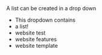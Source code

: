 </details>

<summary>A list can be created in a drop down</summary>
<ul><li>This dropdown contains</li>
<li>a list!</li>
<li>website test</li>
<li>website features</li>
<li>website template</li>
</ul>

</details>
